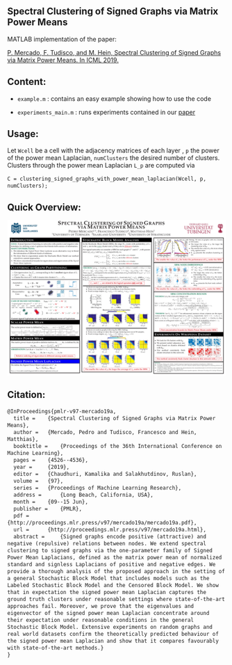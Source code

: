 ## Spectral Clustering of Signed Graphs via Matrix Power Means

MATLAB implementation of the paper:

[P. Mercado, F. Tudisco, and M. Hein, Spectral Clustering of Signed Graphs via Matrix Power Means. In ICML 2019.](https://arxiv.org/pdf/1905.06230v1.pdf)

## Content:
- `example.m` : contains an easy example showing how to use the code

- `experiments_main.m` : runs experiments contained in our [paper](https://arxiv.org/pdf/1905.06230v1.pdf)
 
## Usage:
Let `Wcell` be a cell with the adjacency matrices of each layer , `p` the power of the power mean Laplacian, `numClusters` the desired number of clusters. Clusters through the power mean Laplacian `L_p` are computed via
```
C = clustering_signed_graphs_with_power_mean_laplacian(Wcell, p, numClusters);
```
## Quick Overview:
![](https://github.com/melopeo/SPM/blob/master/PaperAndPoster/SpectralClusteringOfSignedGraphsViaMatrixPowerMeansPoster.jpg)

## Citation:
```
@InProceedings{pmlr-v97-mercado19a,
  title = 	 {Spectral Clustering of Signed Graphs via Matrix Power Means},
  author = 	 {Mercado, Pedro and Tudisco, Francesco and Hein, Matthias},
  booktitle = 	 {Proceedings of the 36th International Conference on Machine Learning},
  pages = 	 {4526--4536},
  year = 	 {2019},
  editor = 	 {Chaudhuri, Kamalika and Salakhutdinov, Ruslan},
  volume = 	 {97},
  series = 	 {Proceedings of Machine Learning Research},
  address = 	 {Long Beach, California, USA},
  month = 	 {09--15 Jun},
  publisher = 	 {PMLR},
  pdf = 	 {http://proceedings.mlr.press/v97/mercado19a/mercado19a.pdf},
  url = 	 {http://proceedings.mlr.press/v97/mercado19a.html},
  abstract = 	 {Signed graphs encode positive (attractive) and negative (repulsive) relations between nodes. We extend spectral clustering to signed graphs via the one-parameter family of Signed Power Mean Laplacians, defined as the matrix power mean of normalized standard and signless Laplacians of positive and negative edges. We provide a thorough analysis of the proposed approach in the setting of a general Stochastic Block Model that includes models such as the Labeled Stochastic Block Model and the Censored Block Model. We show that in expectation the signed power mean Laplacian captures the ground truth clusters under reasonable settings where state-of-the-art approaches fail. Moreover, we prove that the eigenvalues and eigenvector of the signed power mean Laplacian concentrate around their expectation under reasonable conditions in the general Stochastic Block Model. Extensive experiments on random graphs and real world datasets confirm the theoretically predicted behaviour of the signed power mean Laplacian and show that it compares favourably with state-of-the-art methods.}
}

```

